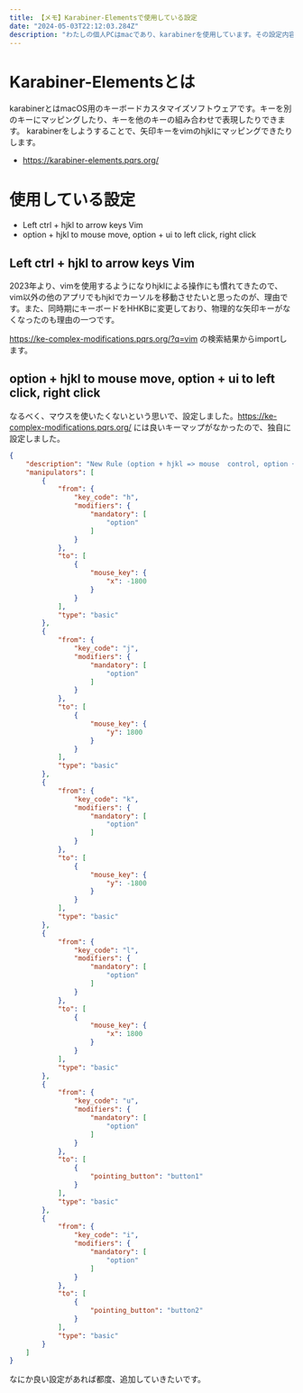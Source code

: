 ```yaml
---
title: 【メモ】Karabiner-Elementsで使用している設定
date: "2024-05-03T22:12:03.284Z"
description: "わたしの個人PCはmacであり、karabinerを使用しています。その設定内容を紹介します。"
---
```


# Karabiner-Elementsとは
karabinerとはmacOS用のキーボードカスタマイズソフトウェアです。キーを別のキーにマッピングしたり、キーを他のキーの組み合わせで表現したりできます。
karabinerをしようすることで、矢印キーをvimのhjklにマッピングできたりします。
- https://karabiner-elements.pqrs.org/

# 使用している設定
-  Left ctrl + hjkl to arrow keys Vim
-  option + hjkl to mouse move, option + ui to left click, right click
 
## Left ctrl + hjkl to arrow keys Vim
2023年より、vimを使用するようになりhjklによる操作にも慣れてきたので、vim以外の他のアプリでもhjklでカーソルを移動させたいと思ったのが、理由です。また、同時期にキーボードをHHKBに変更しており、物理的な矢印キーがなくなったのも理由の一つです。

https://ke-complex-modifications.pqrs.org/?q=vim の検索結果からimportします。

## option + hjkl to mouse move, option + ui to left click, right click
なるべく、マウスを使いたくないという思いで、設定しました。https://ke-complex-modifications.pqrs.org/ には良いキーマップがなかったので、独自に設定しました。

```json
{
    "description": "New Rule (option + hjkl => mouse  control, option +  ui => left click, rght click)",
    "manipulators": [
        {
            "from": {
                "key_code": "h",
                "modifiers": {
                    "mandatory": [
                        "option"
                    ]
                }
            },
            "to": [
                {
                    "mouse_key": {
                        "x": -1800
                    }
                }
            ],
            "type": "basic"
        },
        {
            "from": {
                "key_code": "j",
                "modifiers": {
                    "mandatory": [
                        "option"
                    ]
                }
            },
            "to": [
                {
                    "mouse_key": {
                        "y": 1800
                    }
                }
            ],
            "type": "basic"
        },
        {
            "from": {
                "key_code": "k",
                "modifiers": {
                    "mandatory": [
                        "option"
                    ]
                }
            },
            "to": [
                {
                    "mouse_key": {
                        "y": -1800
                    }
                }
            ],
            "type": "basic"
        },
        {
            "from": {
                "key_code": "l",
                "modifiers": {
                    "mandatory": [
                        "option"
                    ]
                }
            },
            "to": [
                {
                    "mouse_key": {
                        "x": 1800
                    }
                }
            ],
            "type": "basic"
        },
        {
            "from": {
                "key_code": "u",
                "modifiers": {
                    "mandatory": [
                        "option"
                    ]
                }
            },
            "to": [
                {
                    "pointing_button": "button1"
                }
            ],
            "type": "basic"
        },
        {
            "from": {
                "key_code": "i",
                "modifiers": {
                    "mandatory": [
                        "option"
                    ]
                }
            },
            "to": [
                {
                    "pointing_button": "button2"
                }
            ],
            "type": "basic"
        }
    ]
}
```

なにか良い設定があれば都度、追加していきたいです。